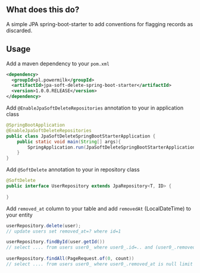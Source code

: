 ## What does this do?

A simple JPA spring-boot-starter to add conventions for flagging records as discarded.

## Usage

Add a maven dependency to your `pom.xml`

```xml
<dependency>
  <groupId>pl.powermilk</groupId>
  <artifactId>jpa-soft-delete-spring-boot-starter</artifactId>
  <version>1.0.0.RELEASE</version>
</dependency>
```

Add  `@EnableJpaSoftDeleteRepositories` annotation to your  in  application class

```java
@SpringBootApplication
@EnableJpaSoftDeleteRepositories
public class JpaSoftDeleteSpringBootStarterApplication {
    public static void main(String[] args){
        SpringApplication.run(JpaSoftDeleteSpringBootStarterApplication.class, args);
    }
}
```

Add  `@SoftDelete`  annotation to your  in repository class

```java
@SoftDelete
public interface UserRepository extends JpaRepository<T, ID> {
    
}
```

Add `removed_at` column to your table and add `removedAt` (LocalDateTime) to your entity

```java
userRepository.delete(user);   
// update users set removed_at=? where id=1

userRepository.findById(user.getId())
// select .... from users user0_ where user0_.id=.. and (user0_.removed_at is null)
    
userRepository.findAll(PageRequest.of(0, count))
// select .... from users user0_ where user0_.removed_at is null limit ?
```


